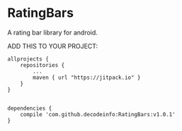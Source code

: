 # RatingBars
A rating bar library for android. 


ADD THIS TO YOUR PROJECT:

	allprojects {
		repositories {
			...
			maven { url "https://jitpack.io" }
		}
	}


	dependencies {
		compile 'com.github.decodeinfo:RatingBars:v1.0.1'
	}
